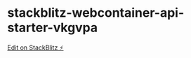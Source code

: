 # stackblitz-webcontainer-api-starter-vkgvpa

[Edit on StackBlitz ⚡️](https://stackblitz.com/edit/stackblitz-webcontainer-api-starter-vkgvpa)